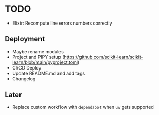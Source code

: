 # TODO

- Elixir: Recompute line errors numbers correctly

## Deployment

- Maybe rename modules
- Project and PIPY setup (<https://github.com/scikit-learn/scikit-learn/blob/main/pyproject.toml>)
- CI/CD Deploy
- Update README.md and add tags
- Changelog

## Later

- Replace custom workflow with `dependabot` when `uv` gets supported
